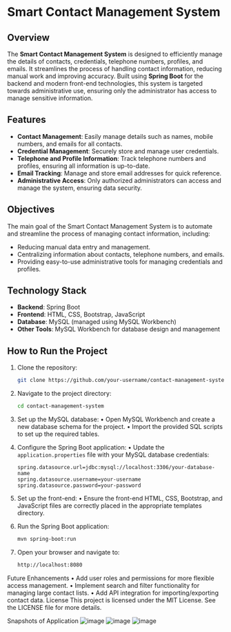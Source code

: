 # Smart Contact Management System

## Overview

The **Smart Contact Management System** is designed to efficiently manage the details of contacts, credentials, telephone numbers, profiles, and emails. It streamlines the process of handling contact information, reducing manual work and improving accuracy. Built using **Spring Boot** for the backend and modern front-end technologies, this system is targeted towards administrative use, ensuring only the administrator has access to manage sensitive information.

## Features

- **Contact Management**: Easily manage details such as names, mobile numbers, and emails for all contacts.
- **Credential Management**: Securely store and manage user credentials.
- **Telephone and Profile Information**: Track telephone numbers and profiles, ensuring all information is up-to-date.
- **Email Tracking**: Manage and store email addresses for quick reference.
- **Administrative Access**: Only authorized administrators can access and manage the system, ensuring data security.

## Objectives

The main goal of the Smart Contact Management System is to automate and streamline the process of managing contact information, including:
- Reducing manual data entry and management.
- Centralizing information about contacts, telephone numbers, and emails.
- Providing easy-to-use administrative tools for managing credentials and profiles.

## Technology Stack

- **Backend**: Spring Boot
- **Frontend**: HTML, CSS, Bootstrap, JavaScript
- **Database**: MySQL (managed using MySQL Workbench)
- **Other Tools**: MySQL Workbench for database design and management

## How to Run the Project

1. Clone the repository:
   ```bash
   git clone https://github.com/your-username/contact-management-system.git
2. Navigate to the project directory:
   ```bash
   cd contact-management-system
   ```

3. Set up the MySQL database:
   • Open MySQL Workbench and create a new database schema for the project.
   • Import the provided SQL scripts to set up the required tables.

4. Configure the Spring Boot application:
   • Update the `application.properties` file with your MySQL database credentials:
     ```properties
     spring.datasource.url=jdbc:mysql://localhost:3306/your-database-name
     spring.datasource.username=your-username
     spring.datasource.password=your-password
     ```

5. Set up the front-end:
   • Ensure the front-end HTML, CSS, Bootstrap, and JavaScript files are correctly placed in the appropriate templates directory.

6. Run the Spring Boot application:
   ```bash
   mvn spring-boot:run
   ```

7. Open your browser and navigate to:
   ```bash
   http://localhost:8080
   ```
Future Enhancements
• Add user roles and permissions for more flexible access management.
• Implement search and filter functionality for managing large contact lists.
• Add API integration for importing/exporting contact data.
License
This project is licensed under the MIT License. See the LICENSE file for more details.

Snapshots of Application
![image](https://github.com/user-attachments/assets/3fec9a64-476f-497e-a6d2-767931206725)
![image](https://github.com/user-attachments/assets/39cb6a7d-cf59-45ed-b063-970a9a631f23)
![image](https://github.com/user-attachments/assets/8f03b531-f9f9-4bb0-af00-4043090831a9)





